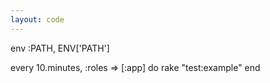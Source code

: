 ```yaml
---
layout: code
---
```


env :PATH, ENV['PATH']

every 10.minutes, :roles => [:app] do
  rake "test:example"
end
